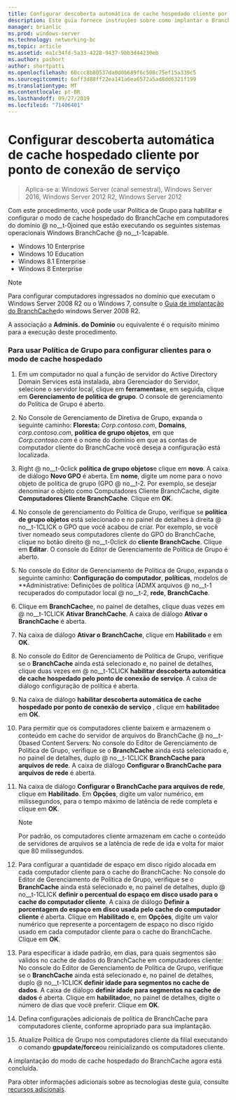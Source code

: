 ```yaml
---
title: Configurar descoberta automática de cache hospedado cliente por ponto de conexão de serviço
description: Este guia fornece instruções sobre como implantar o BranchCache no modo de cache hospedado em computadores que executam o Windows Server 2016 e o Windows 10
manager: brianlic
ms.prod: windows-server
ms.technology: networking-bc
ms.topic: article
ms.assetid: ea1c34fd-5a33-4228-9437-9bb3d44230eb
ms.author: pashort
author: shortpatti
ms.openlocfilehash: 60ccc8b80537da0d0b689f6c508c75ef15a339c5
ms.sourcegitcommit: 6aff3d88ff22ea141a6ea6572a5ad8dd6321f199
ms.translationtype: MT
ms.contentlocale: pt-BR
ms.lasthandoff: 09/27/2019
ms.locfileid: "71406401"
---
```

#  <a name="configure-client-automatic-hosted-cache-discovery-by-service-connection-point"></a>Configurar descoberta automática de cache hospedado cliente por ponto de conexão de serviço

>Aplica-se a: Windows Server (canal semestral), Windows Server 2016, Windows Server 2012 R2, Windows Server 2012

Com este procedimento, você pode usar Política de Grupo para habilitar e configurar o modo de cache hospedado do BranchCache em computadores do domínio @ no__t-0joined que estão executando os seguintes sistemas operacionais Windows BranchCache @ no__t-1capable.

- Windows 10 Enterprise
- Windows 10 Education
- Windows 8.1 Enterprise
- Windows 8 Enterprise

> [!NOTE]  
> Para configurar computadores ingressados no domínio que executam o Windows Server 2008 R2 ou o Windows 7, consulte o [Guia de implantação do BranchCache](https://technet.microsoft.com/library/ee649232.aspx)do windows Server 2008 R2.

A associação a **Adminis. do Domínio** ou equivalente é o requisito mínimo para a execução deste procedimento.

### <a name="to-use-group-policy-to-configure-clients-for-hosted-cache-mode"></a>Para usar Política de Grupo para configurar clientes para o modo de cache hospedado

1. Em um computador no qual a função de servidor do Active Directory Domain Services está instalada, abra Gerenciador do Servidor, selecione o servidor local, clique em **ferramentas**e, em seguida, clique em **Gerenciamento de política de grupo**. O console de gerenciamento do Política de Grupo é aberto.

2. No Console de Gerenciamento de Diretiva de Grupo, expanda o seguinte caminho: **Floresta:** *Corp.contoso.com*, **Domains**, *corp.contoso.com*, **política de grupo objetos**, em que *Corp.contoso.com* é o nome do domínio em que as contas de computador cliente do BranchCache você deseja a configuração está localizada.

3. Right @ no__t-0click **política de grupo objetos**e clique em **novo**. A caixa de diálogo **Novo GPO** é aberta. Em **nome**, digite um nome para o novo objeto de política de grupo \(GPO @ no__t-2. Por exemplo, se desejar denominar o objeto como Computadores Cliente BranchCache, digite **Computadores Cliente BranchCache**. Clique em **OK**.

4. No console de gerenciamento do Política de Grupo, verifique se **política de grupo objetos** está selecionado e no painel de detalhes à direita @ no__t-1CLICK o GPO que você acabou de criar. Por exemplo, se você tiver nomeado seus computadores cliente do GPO do BranchCache, clique no botão direito @ no__t-0click do **cliente BranchCache**. Clique em **Editar**. O console do Editor de Gerenciamento de Política de Grupo é aberto.

5. No console do Editor de Gerenciamento de Política de Grupo, expanda o seguinte caminho: **Configuração do computador**, **políticas**, modelos de **Administrative: Definições de política \(ADMX arquivos @ no__t-1 recuperados do computador local @ no__t-2, **rede**, **BranchCache**.

6. Clique em **BranchCache**e, no painel de detalhes, clique duas vezes em @ no__t-1CLICK **Ativar BranchCache**. A caixa de diálogo **Ativar o BranchCache** é aberta.
  
7.  Na caixa de diálogo **Ativar o BranchCache**, clique em **Habilitado** e em **OK**.

8. No console do Editor de Gerenciamento de Política de Grupo, verifique se o **BranchCache** ainda está selecionado e, no painel de detalhes, clique duas vezes em @ no__t-1CLICK **habilitar descoberta automática de cache hospedado pelo ponto de conexão de serviço**. A caixa de diálogo configuração de política é aberta.

9. Na caixa de diálogo **habilitar descoberta automática de cache hospedado por ponto de conexão de serviço** , clique em **habilitado**e em **OK**.

10. Para permitir que os computadores cliente baixem e armazenem o conteúdo em cache do servidor de arquivos do BranchCache @ no__t-0based Content Servers: No console do Editor de Gerenciamento de Política de Grupo, verifique se o **BranchCache** ainda está selecionado e, no painel de detalhes, duplo @ no__t-1CLICK **BranchCache para arquivos de rede**. A caixa de diálogo **Configurar o BranchCache para arquivos de rede** é aberta. 
11. Na caixa de diálogo **Configurar o BranchCache para arquivos de rede**, clique em **Habilitado**. Em **Opções**, digite um valor numérico, em milissegundos, para o tempo máximo de latência de rede completa e clique em **OK**.
  
    > [!NOTE]
    > Por padrão, os computadores cliente armazenam em cache o conteúdo de servidores de arquivos se a latência de rede de ida e volta for maior que 80 milissegundos.
  
12. Para configurar a quantidade de espaço em disco rígido alocada em cada computador cliente para o cache do BranchCache: No console do Editor de Gerenciamento de Política de Grupo, verifique se o **BranchCache** ainda está selecionado e, no painel de detalhes, duplo @ no__t-1CLICK **definir o percentual do espaço em disco usado para o cache do computador cliente**. A caixa de diálogo **Definir a porcentagem do espaço em disco usada pelo cache do computador cliente** é aberta. Clique em **Habilitado** e, em **Opções**, digite um valor numérico que represente a porcentagem de espaço no disco rígido usado em cada computador cliente para o cache do BranchCache. Clique em **OK**.

13. Para especificar a idade padrão, em dias, para quais segmentos são válidos no cache de dados do BranchCache em computadores cliente: No console do Editor de Gerenciamento de Política de Grupo, verifique se o **BranchCache** ainda está selecionado e, no painel de detalhes, duplo @ no__t-1CLICK **definir idade para segmentos no cache de dados**. A caixa de diálogo **definir idade para segmentos na cache de dados** é aberta. Clique em **habilitado**e, no painel de detalhes, digite o número de dias que você preferir. Clique em **OK**.

14. Defina configurações adicionais de política de BranchCache para computadores cliente, conforme apropriado para sua implantação.

15. Atualize Política de Grupo nos computadores cliente da filial executando o comando **gpupdate/force**ou reinicializando os computadores cliente.

A implantação do modo de cache hospedado do BranchCache agora está concluída.

Para obter informações adicionais sobre as tecnologias deste guia, consulte [recursos adicionais](11-Bc-Hcm-additional-resources.md).